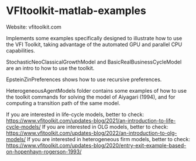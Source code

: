 # VFItoolkit-matlab-examples

Website: vfitoolkit.com

Implements some examples specifically designed to illustrate how to use the VFI Toolkit, taking advantage of the automated GPU and parallel CPU capabilities.

StochasticNeoClassicalGrowthModel and BasicRealBusinessCycleModel are an intro to how to use the toolkit.

EpsteinZinPreferences shows how to use recursive preferences.

HeterogeneousAgentModels folder contains some examples of how to use the toolkit commands for solving the model of Aiyagari (1994), and for computing a transition path of the same model.

If you are interested in life-cycle models, better to check: https://www.vfitoolkit.com/updates-blog/2021/an-introduction-to-life-cycle-models/
If you are interested in OLG models, better to check: https://www.vfitoolkit.com/updates-blog/2022/an-introduction-to-olg-models/
If you are interested in heterogeneous firm models, better to check: https://www.vfitoolkit.com/updates-blog/2020/entry-exit-example-based-on-hopenhayn-rogerson-1993/
